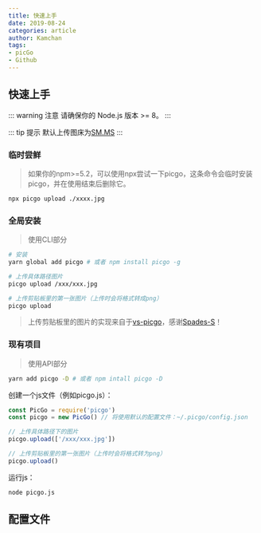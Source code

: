 ```yaml
---
title: 快速上手
date: 2019-08-24
categories: article
author: Kamchan
tags:
- picGo
- Github
---
```


## 快速上手

::: warning 注意
请确保你的 Node.js 版本 >= 8。
:::

::: tip 提示
默认上传图床为[SM.MS](https://sm.ms/)
:::

### 临时尝鲜

>如果你的npm>=5.2，可以使用npx尝试一下picgo，这条命令会临时安装picgo，并在使用结束后删除它。

```sh
npx picgo upload ./xxxx.jpg
```

### 全局安装

>使用CLI部分

```sh
# 安装
yarn global add picgo # 或者 npm install picgo -g

# 上传具体路径图片
picgo upload /xxx/xxx.jpg

# 上传剪贴板里的第一张图片（上传时会将格式转成png）
picgo upload
```

>上传剪贴板里的图片的实现来自于[vs-picgo](https://github.com/PicGo/vs-picgo)，感谢[Spades-S](https://github.com/Spades-S)！

### 现有项目

>使用API部分

```sh
yarn add picgo -D # 或者 npm intall picgo -D
```

创建一个js文件（例如picgo.js）：

```js
const PicGo = require('picgo')
const picgo = new PicGo() // 将使用默认的配置文件：~/.picgo/config.json

// 上传具体路径下的图片
picgo.upload(['/xxx/xxx.jpg'])

// 上传剪贴板里的第一张图片（上传时会将格式转为png）
picgo.upload()
```

运行js：

```sh
node picgo.js
```

## 配置文件
















































